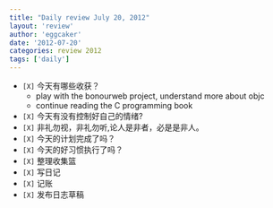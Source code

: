 ```yaml
---
title: "Daily review July 20, 2012" 
layout: 'review'
author: 'eggcaker'
date: '2012-07-20'
categories: review 2012
tags: ['daily']
---
```



  * `[X]` 今天有哪些收获？ 
    * play with the bonourweb project, understand more about objc 
    * continue reading the C programming book 
  * `[X]` 今天有没有控制好自己的情绪? 
  * `[X]` 非礼勿视，非礼勿听,论人是非者，必是是非人。 
  * `[X]` 今天的计划完成了吗？ 
  * `[X]` 今天的好习惯执行了吗？ 
  * `[X]` 整理收集篮 
  * `[X]` 写日记 
  * `[X]` 记账 
  * `[X]` 发布日志草稿 

